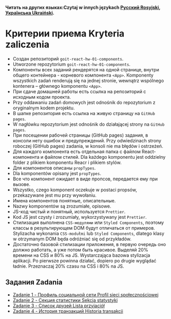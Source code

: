 **Читать на других языках:Czytaj w innych językach [Русский Rosyjski](README.md), [Українська Ukraiński](README.ua.md).**

# Критерии приема Kryteria zaliczenia

- Создан репозиторий `goit-react-hw-01-components`.
- Utworzone repozytorium `goit-react-hw-01-components`.
- Компоненты всех заданий рендерятся на одной странице, внутри общего
  контейнера - корневого компонента `<App>`.
  Komponenty wszystkich zadań renderują się na jednej stronie, wewnątrz wspólnego kontenera – głównego komponentu `<App>`.
- При сдаче домашней работы есть ссылка на репозиторий с исходным кодом проекта.
- Przy oddawaniu zadań domowych jest odnośnik do repozytorium z oryginalnym kodem projektu.
- В шапке репозитория есть ссылка на живую страницу на `GitHub pages`.
- W nagłówku repozytorium jest odnośnik do działającej strony na `GitHub pages`.
- При посещении рабочей страницы (GitHub pages) задания, в консоли нету ошибок и
  предупреждений.
  Przy odwiedzinach strony roboczej (GitHub pages) zadania, w konsoli nie ma błędów i ostrzeżeń.
- Для каждого компонента есть отдельная папка с файлом React-компонента и файлом
  стилей.
  Dla każdego komponentu jest oddzielny folder z plikiem komponentu Reacr i plikiem stylów.
- Для компонентов описаны `propTypes`.
- Dla komponentów opisany jest `propTypes`.
- Все что компонент ожидает в виде пропсов, передается ему при вызове.
- Wszystko, czego komponent oczekuje w postaci propsów, przekazywane jest mu przy wywołaniu.
- Имена компонентов понятные, описательные.
- Nazwy komponentów są zrozumiałe, opisowe.
- JS-код чистый и понятный, используется `Prettier`.
- Kod JS jest czysty i zrozumiały, wykorzystywany jest `Prettier`.
- Стилизация выполнена `CSS-модулями` или `Styled Components`, поэтому классы в
  результирующем DOM будут отличаться от примеров.
  Stylizacha wykonania `CSS-modułmi` lub `Styled Components`, dlatego klasy w otrzymanym DOM będa odróżniać się od przykładów.
- Достаточно базовой стилизации приложения, в первую очередь оно должно
  работать, а уже потом быть красивое. Выделяй 20% времени на CSS и 80% на JS.
  Wystarczająca bazowa stylizacja aplikacji. Po pierwsze powinna działać, dopiero po drugie wyglądać ładnie. Przeznaczaj 20% czasu na CSS i 80% na JS.

## Задания Zadania

- [Zadanie 1 - Профиль социальной сети Profil sieci społecznościowej](./social-profile/)
- [Zadanie 2  - Секция статистики Sekcja statystyki](./statistics/)
- [Zadanie 3 - Список друзей Lista przyjaciół](./friend-list/)
- [Zadanie 4 - История транзакций Historia transakcji](./transaction-history/)

